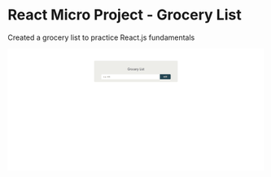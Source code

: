 # React Micro Project - Grocery List

Created a grocery list to practice React.js fundamentals

![](https://github.com/torsumkhan/Micro-Project--Grocery-List/blob/master/public/img/grocery-list-gif.gif?raw=true)
